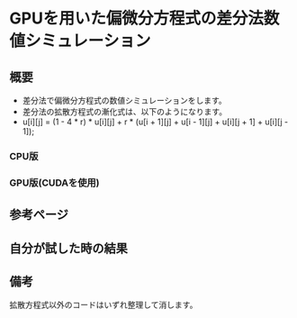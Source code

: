 # GPUを用いた偏微分方程式の差分法数値シミュレーション

## 概要

- 差分法で偏微分方程式の数値シミュレーションをします。
- 差分法の拡散方程式の漸化式は、以下のようになります。
- u\[i\]\[j\] = (1 - 4 * r) * u\[i\]\[j\] + r * (u\[i + 1\]\[j\] + u\[i - 1\]\[j\] + u\[i\]\[j + 1\] + u\[i\]\[j - 1\]);


### CPU版

### GPU版(CUDAを使用)

## 参考ページ

## 自分が試した時の結果

## 備考
拡散方程式以外のコードはいずれ整理して消します。

